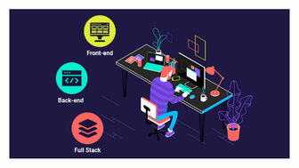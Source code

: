 <img src="https://github.com/BritnessDev/BritnessDev/raw/main/Logo.gif" style="max-width: 100%; display: inline-block;" data-target="animated-image.originalImage">
